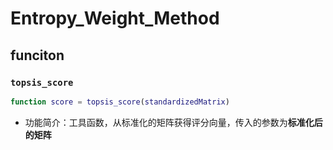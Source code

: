 # Entropy_Weight_Method

## funciton

### `topsis_score`

```matlab
function score = topsis_score(standardizedMatrix)
```

- 功能简介：工具函数，从标准化的矩阵获得评分向量，传入的参数为**标准化后的矩阵**